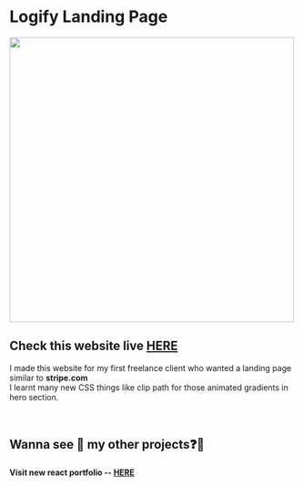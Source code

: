 # Logify Landing Page

<img width='500px' src='https://github.com/ParallelXL/logify-website/assets/134038947/f59f5ec3-b9ca-4e90-88c9-252a2f62c565' />

<h2>Check this website live <a href="https://logify.id/" target="_blank">HERE</a></h2>

I made this website for my first freelance client who wanted a landing page similar to <b>stripe.com</b> <br>
I learnt many new CSS things like clip path for those animated gradients in hero section.


<br>
<h2> Wanna see 👀 my other projects❓📖
<h4>Visit new react portfolio -- <a href='https://ayannagori.vercel.app/' target="_blank">HERE</a></h4>
